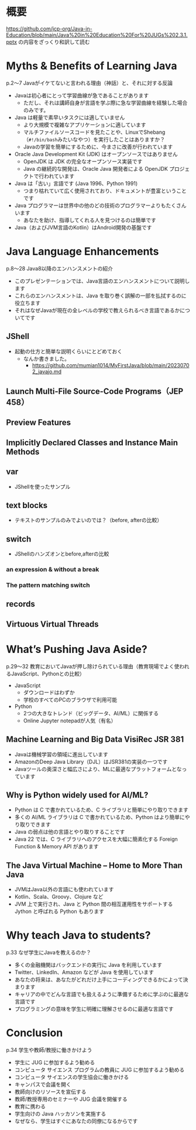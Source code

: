 # 概要
https://github.com/jcp-org/Java-in-Education/blob/main/Java%20in%20Education%20For%20JUGs%202.3.1.pptx の内容をざっくり和訳して読む

# Myths & Benefits of Learning Java
p.2〜7 Javaがイケてないと言われる理由（神話）と、それに対する反論
- Javaは初心者にとって学習曲線が急であることがあります
  - ただし、それは講師自身が言語を学ぶ際に急な学習曲線を経験した場合のみです。
- Java は軽量で素早いタスクには適していません
  - より大規模で複雑なアプリケーションに適しています
  - マルチファイルソースコードを見たことや、LinuxでShebang（`#!/bin/bash`みたいなやつ）を実行したことはありますか？
  - Javaの学習を簡単にするために、今まさに改善が行われています
- Oracle Java Development Kit (JDK) はオープンソースではありません
  - OpenJDK は JDK の完全なオープンソース実装です
  - Java の継続的な開発は、Oracle Java 開発者による OpenJDK プロジェクトで行われています
- Java は「古い」言語です (Java 1996、Python 1991)
  - つまり枯れていて広く使用されており、ドキュメントが豊富ということです
- Java プログラマーは世界中の他のどの技術のプログラマーよりもたくさんいます
  - あなたを助け、指導してくれる人を見つけるのは簡単です
- Java（およびJVM言語のKotlin）はAndroid開発の基盤です

# Java Language Enhancements
p.8〜28 Java8以降のエンハンスメントの紹介
- このプレゼンテーションでは、Java言語のエンハンスメントについて説明します
- これらのエンハンスメントは、Java を取り巻く誤解の一部を払拭するのに役立ちます
- それはなぜJavaが現在の全レベルの学校で教えられるべき言語であるかについてです

## JShell
* 起動の仕方と簡単な説明くらいにとどめておく
    - なんか書きました。
        - https://github.com/mumian1014/MyFirstJava/blob/main/20230702_javajo.md 
## Launch Multi-File Source-Code Programs（JEP 458）
## Preview Features
## Implicitly Declared Classes and Instance Main Methods
## var
* JShellを使ったサンプル
## text blocks
* テキストのサンプルのみでよいのでは？（before, afterの比較）
## switch
* JShellのハンズオンとbefore,afterの比較
### an expression & without a break
### The pattern matching switch
## records
## Virtuous Virtual Threads

# What’s Pushing Java Aside?
p.29〜32 教育においてJavaが押し除けられている理由（教育現場でよく使われるJavaScript、Pythonとの比較）
- JavaScript
  - ダウンロードはわずか
  - 学校のすべてのPCのブラウザで利用可能
- Python
  - 2つの大きなトレンド（ビッグデータ、AI/ML）に関係する
  - Online Jupyter notepadが人気（有名）

## Machine Learning and Big Data VisiRec JSR 381
- Javaは機械学習の領域に進出しています
- AmazonのDeep Java Library（DJL）はJSR381の実装の一つです
- Javaツールの奥深さと幅広さにより、MLに最適なプラットフォームとなっています

## Why is Python widely used for AI/ML?
- Python は C で書かれているため、C ライブラリと簡単にやり取りできます
- 多くの AI/ML ライブラリは C で書かれているため、Python はより簡単にやり取りできます
- Java の弱点は他の言語とやり取りすることです
- Java 22 では、C ライブラリへのアクセスを大幅に簡素化する Foreign Function & Memory API があります

## The Java Virtual Machine – Home to More Than Java
- JVMはJava以外の言語にも使われています
- Kotlin、Scala、Groovy、Clojure など
- JVM 上で実行され、Java と Python 間の相互運用性をサポートする Jython と呼ばれる Python もあります

# Why teach Java to  students?
p.33 なぜ学生にJavaを教えるのか？
- 多くの金融機関はバックエンドの実行に Java を利用しています
- Twitter、LinkedIn、Amazon などが Java を使用しています
- あなたの将来は、あなたがどれだけ上手にコーディングできるかによって決まります
- キャリアの中でどんな言語でも扱えるように準備するために学ぶのに最適な言語です
- プログラミングの意味を学生に明確に理解させるのに最適な言語です

# Conclusion
p.34
学生や教師/教授に働きかけよう
- 学生に JUG に参加するよう勧める
- コンピュータ サイエンス プログラムの教員に JUG に参加するよう勧める
- コンピュータ サイエンスの学生協会に働きかける
- キャンパスで会議を開く
- 教師向けのリソースを宣伝する
- 教師/教授専用のセミナーや JUG 会議を開催する
- 教育に携わる
- 学生向けの Java ハッカソンを実施する
- なぜなら、学生はすぐにあなたの同僚になるからです
